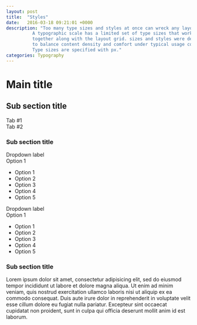 ```yaml
---
layout: post
title:  "Styles"
date:   2016-03-18 09:21:01 +0000
description: "Too many type sizes and styles at once can wreck any layout.
          A typographic scale has a limited set of type sizes that work well
          together along with the layout grid. sizes and styles were developed
          to balance content density and comfort under typical usage conditions.
          Type sizes are specified with px."
categories: Typography
---
```

<h1 class="main-title main-title--spaced">Main title</h1>

<h2 class="subsection-title subsection-title--spaced">Sub section title</h2>
<div class="tabs">
  <div class="tabs__item">Tab #1</div>
  <div class="tabs__item">Tab #2</div>
</div>

<h3 class="subsection-heading subsection-heading--spaced">Sub section title</h3>

<form>
  <label for="" class="input-label input-label--spaced">Dropdown label</label>
  <div class="dropdown-wrapper">
    <div id="dropdown-button" class="dropdown-button">Option 1</div>
    <ul id="dropdown" class="dropdown">
      <li class="dropdown__item">Option 1</li>
      <li class="dropdown__item">Option 2</li>
      <li class="dropdown__item">Option 3</li>
      <li class="dropdown__item">Option 4</li>
      <li class="dropdown__item">Option 5</li>
    </ul>
  </div>
  <label for="" class="input-label input-label--spaced">Dropdown label</label>
  <div class="dropdown-wrapper">
    <div id="dropdown-button" class="dropdown-button">Option 1</div>
    <ul id="dropdown" class="dropdown">
      <li class="dropdown__item">Option 1</li>
      <li class="dropdown__item">Option 2</li>
      <li class="dropdown__item">Option 3</li>
      <li class="dropdown__item">Option 4</li>
      <li class="dropdown__item">Option 5</li>
    </ul>
  </div>
</form>

<h3 class="subsection-title subsection-title--spaced">Sub section title</h3>

<p class="paragraph--spaced">
Lorem ipsum dolor sit amet, consectetur adipisicing elit, sed do eiusmod tempor incididunt ut labore et dolore magna aliqua. Ut enim ad minim veniam, quis nostrud exercitation ullamco laboris nisi ut aliquip ex ea commodo consequat. Duis aute irure dolor in reprehenderit in voluptate velit esse cillum dolore eu fugiat nulla pariatur. Excepteur sint occaecat cupidatat non proident, sunt in culpa qui officia deserunt mollit anim id est laborum.
</p>
